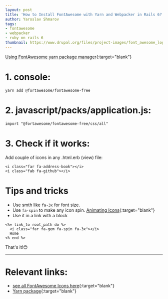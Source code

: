```yaml
---
layout: post
title: 'How to Install FontAwesome with Yarn and Webpacker in Rails 6?'
author: Yaroslav Shmarov
tags: 
- fontawesome
- webpacker
- ruby on rails 6
thumbnail: https://www.drupal.org/files/project-images/font_awesome_logo.png
---
```


[Using FontAwesome yarn package manager](https://fontawesome.com/v5.15/how-to-use/on-the-web/setup/using-package-managers){:target="blank"}

# **1. console:**

```
yarn add @fortawesome/fontawesome-free
```

# **2. javascript/packs/application.js:**

```
import "@fortawesome/fontawesome-free/css/all"
```

# **3. Check if it works:**

Add couple of icons in any .html.erb (view) file:
```
<i class="far fa-address-book"></i>
<i class="fab fa-github"></i>
```

# Tips and tricks

* Use smth like `fa-3x` for font size.
* Use `fa-spin` to make any icon spin. [Animating Icons](https://fontawesome.com/v5.15/how-to-use/on-the-web/styling/animating-icons){:target="blank"}
* Use it in a link with a block
```
<%= link_to root_path do %>
  <i class="far fa-gem fa-spin fa-3x"></i>
  Home
<% end %>
```

That's it!😊

****

# **Relevant links:** 

* [see all FontAwesome Icons here](https://fontawesome.com/icons?d=gallery&m=free){:target="blank"}
* [Yarn package](https://yarnpkg.com/package/@fortawesome/fontawesome-free){:target="blank"}